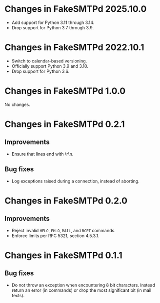 # Changes in FakeSMTPd 2025.10.0

- Add support for Python 3.11 through 3.14.
- Drop support for Python 3.7 through 3.9.

# Changes in FakeSMTPd 2022.10.1

- Switch to calendar-based versioning.
- Officially support Python 3.9 and 3.10.
- Drop support for Python 3.6.

# Changes in FakeSMTPd 1.0.0

No changes.

# Changes in FakeSMTPd 0.2.1

## Improvements

- Ensure that lines end with \r\n.

## Bug fixes

- Log exceptions raised during a connection, instead of aborting.

# Changes in FakeSMTPd 0.2.0

## Improvements

- Reject invalid `HELO`, `EHLO`, `MAIL`, and `RCPT` commands.
- Enforce limits per RFC 5321, section 4.5.3.1.

# Changes in FakeSMTPd 0.1.1

## Bug fixes

- Do not throw an exception when encountering 8 bit characters. Instead
  return an error (in commands) or drop the most significant bit (in mail
  texts).

